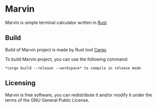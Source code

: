 # Marvin
Marvin is simple terminal calculator written in [Rust](https://www.rust-lang.org/)

## Build
Build of Marvin project is made by Rust tool [Cargo](https://doc.rust-lang.org/cargo/)

To build Marvin project, you can use the following command:

	*cargo build --release --workspace* to compile in release mode

## Licensing
Marvin is free software, you can redistribute it and/or modify it under the terms of the GNU General Public License.
